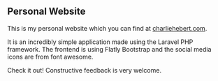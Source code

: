 ## Personal Website

This is my personal website which you can find at [charliehebert.com](http://charliehebert.com).

It is an incredibly simple application made using the Laravel PHP framework. The frontend is using Flatly Bootstrap
and the social media icons are from font awesome.

Check it out! Constructive feedback is very welcome.
